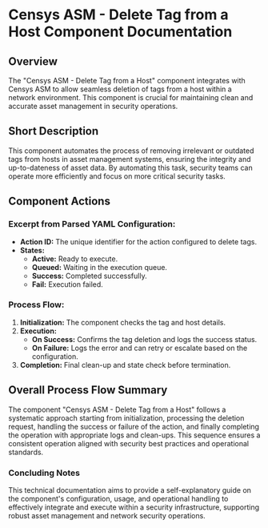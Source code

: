 # Censys ASM - Delete Tag from a Host Component Documentation

## Overview
The "Censys ASM - Delete Tag from a Host" component integrates with Censys ASM to allow seamless deletion of tags from a host within a network environment. This component is crucial for maintaining clean and accurate asset management in security operations.

## Short Description
This component automates the process of removing irrelevant or outdated tags from hosts in asset management systems, ensuring the integrity and up-to-dateness of asset data. By automating this task, security teams can operate more efficiently and focus on more critical security tasks.

## Component Actions
### Excerpt from Parsed YAML Configuration:
- **Action ID:** The unique identifier for the action configured to delete tags.
- **States:**
  - **Active:** Ready to execute.
  - **Queued:** Waiting in the execution queue.
  - **Success:** Completed successfully.
  - **Fail:** Execution failed.

### Process Flow:
1. **Initialization:** The component checks the tag and host details.
2. **Execution:**
   - **On Success:** Confirms the tag deletion and logs the success status.
   - **On Failure:** Logs the error and can retry or escalate based on the configuration.
3. **Completion:** Final clean-up and state check before termination.

## Overall Process Flow Summary
The component "Censys ASM - Delete Tag from a Host" follows a systematic approach starting from initialization, processing the deletion request, handling the success or failure of the action, and finally completing the operation with appropriate logs and clean-ups. This sequence ensures a consistent operation aligned with security best practices and operational standards.

### Concluding Notes
This technical documentation aims to provide a self-explanatory guide on the component's configuration, usage, and operational handling to effectively integrate and execute within a security infrastructure, supporting robust asset management and network security operations.

